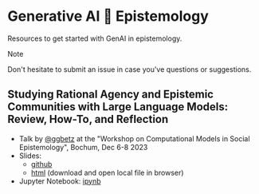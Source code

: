 # Generative AI 🤝 Epistemology 

Resources to get started with GenAI in epistemology.

> [!NOTE]
> Don't hesitate to submit an issue in case you've questions or suggestions. 

## Studying Rational Agency and Epistemic Communities with Large Language Models: Review, How-To, and Reflection 

* Talk by [@ggbetz](https://github.com/ggbetz) at the "Workshop on Computational Models in Social Epistemology", Bochum, Dec 6-8 2023
* Slides: 
    - [github](slides/comp-models-23.md)
    - [html](slides/comp-models-23.html) (download and open local file in browser)
* Jupyter Notebook: [ipynb](notebooks/bounded_confidence_llm.ipynb)